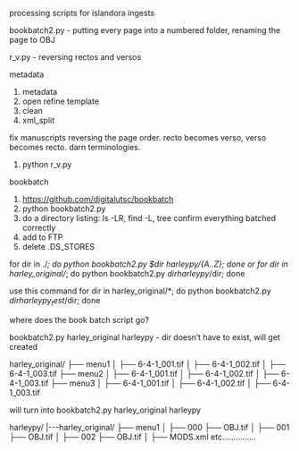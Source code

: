 processing scripts for islandora ingests

bookbatch2.py - putting every page into a numbered folder, renaming the page to OBJ

r_v.py - reversing rectos and versos


metadata
1. metadata
2. open refine template
3. clean
4. xml_split

fix manuscripts reversing the page order. recto becomes verso, verso becomes recto. darn terminologies.

1. python r_v.py

bookbatch

1. https://github.com/digitalutsc/bookbatch
2. python bookbatch2.py
3. do a directory listing: ls -LR, find -L, tree confirm everything batched correctly
4. add to FTP
5. delete .DS_STORES

for dir in ./*;
do python bookbatch2.py $dir harleypy/{A..Z};
done
or
for dir in harley_original/*; do python bookbatch2.py $dir harleypy/$dir; done

use this command
for dir in harley_original/*; do python bookbatch2.py $dir harleypy_test/$dir; done


where does the book batch script go?

bookbatch2.py
harley_original
harleypy - dir doesn’t have to exist, will get created

harley_original/
├── menu1
   │   ├── 6-4-1_001.tif
   │   ├── 6-4-1_002.tif
   │   ├── 6-4-1_003.tif
├── menu2
   │   ├── 6-4-1_001.tif
   │   ├── 6-4-1_002.tif
   │   ├── 6-4-1_003.tif
├── menu3
   │   ├── 6-4-1_001.tif
   │   ├── 6-4-1_002.tif
   │   ├── 6-4-1_003.tif


will turn into
bookbatch2.py
harley_original
harleypy

harleypy/
|---harley_original/
   ├── menu1
      │   ├── 000
               ├── OBJ.tif
      │   ├── 001
               ├── OBJ.tif
      │   ├── 002
               ├── OBJ.tif
      │   ├── MODS.xml
etc…………...
